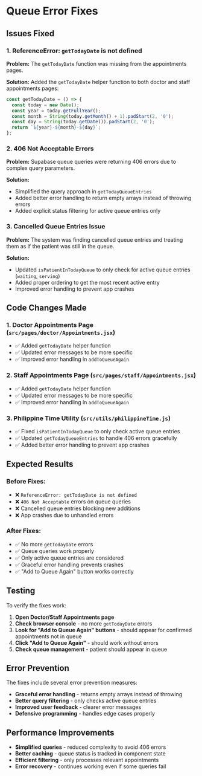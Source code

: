 # Queue Error Fixes

## Issues Fixed

### 1. **ReferenceError: `getTodayDate` is not defined**
**Problem:** The `getTodayDate` function was missing from the appointments pages.

**Solution:** Added the `getTodayDate` helper function to both doctor and staff appointments pages:
```javascript
const getTodayDate = () => {
  const today = new Date();
  const year = today.getFullYear();
  const month = String(today.getMonth() + 1).padStart(2, '0');
  const day = String(today.getDate()).padStart(2, '0');
  return `${year}-${month}-${day}`;
};
```

### 2. **406 Not Acceptable Errors**
**Problem:** Supabase queue queries were returning 406 errors due to complex query parameters.

**Solution:** 
- Simplified the query approach in `getTodayQueueEntries`
- Added better error handling to return empty arrays instead of throwing errors
- Added explicit status filtering for active queue entries only

### 3. **Cancelled Queue Entries Issue**
**Problem:** The system was finding cancelled queue entries and treating them as if the patient was still in the queue.

**Solution:**
- Updated `isPatientInTodayQueue` to only check for active queue entries (`waiting`, `serving`)
- Added proper ordering to get the most recent active entry
- Improved error handling to prevent app crashes

## Code Changes Made

### 1. **Doctor Appointments Page** (`src/pages/doctor/Appointments.jsx`)
- ✅ Added `getTodayDate` helper function
- ✅ Updated error messages to be more specific
- ✅ Improved error handling in `addToQueueAgain`

### 2. **Staff Appointments Page** (`src/pages/staff/Appointments.jsx`)
- ✅ Added `getTodayDate` helper function
- ✅ Updated error messages to be more specific
- ✅ Improved error handling in `addToQueueAgain`

### 3. **Philippine Time Utility** (`src/utils/philippineTime.js`)
- ✅ Fixed `isPatientInTodayQueue` to only check active queue entries
- ✅ Updated `getTodayQueueEntries` to handle 406 errors gracefully
- ✅ Added better error handling to prevent app crashes

## Expected Results

### Before Fixes:
- ❌ `ReferenceError: getTodayDate is not defined`
- ❌ `406 Not Acceptable` errors on queue queries
- ❌ Cancelled queue entries blocking new additions
- ❌ App crashes due to unhandled errors

### After Fixes:
- ✅ No more `getTodayDate` errors
- ✅ Queue queries work properly
- ✅ Only active queue entries are considered
- ✅ Graceful error handling prevents crashes
- ✅ "Add to Queue Again" button works correctly

## Testing

To verify the fixes work:

1. **Open Doctor/Staff Appointments page**
2. **Check browser console** - no more `getTodayDate` errors
3. **Look for "Add to Queue Again" buttons** - should appear for confirmed appointments not in queue
4. **Click "Add to Queue Again"** - should work without errors
5. **Check queue management** - patient should appear in queue

## Error Prevention

The fixes include several error prevention measures:

- **Graceful error handling** - returns empty arrays instead of throwing
- **Better query filtering** - only checks active queue entries
- **Improved user feedback** - clearer error messages
- **Defensive programming** - handles edge cases properly

## Performance Improvements

- **Simplified queries** - reduced complexity to avoid 406 errors
- **Better caching** - queue status is tracked in component state
- **Efficient filtering** - only processes relevant appointments
- **Error recovery** - continues working even if some queries fail
